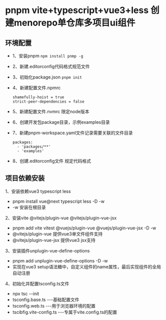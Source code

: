 # pnpm vite+typescript+vue3+less  创建menorepo单仓库多项目ui组件

## 环境配置

* 1、安装pnpm
  ```npm install pnmp -g ```

* 2、新建.editorconfig代码格式规范文件

* 3、初始化package.json
  ``` pnpm init ```

* 4、新建配置文件.npmrc
  ```
  shamefully-hoist = true
  strict-peer-dependencies = false
  ```

* 5、新建配置文件.nvmrc 限定node版本

* 6、创建开发包package目录，示例examples目录

* 7、新建pnpm-workspace.yaml文件记录需要关联的文件目录
  ```
  packages:
    - 'packages/**'
    - 'examples'
  ```
* 8、创建.editorconfig文件 规定代码格式


## 项目依赖安装

1、安装依赖vue3 typescript less
  * pnpm install vue@next typescript less -D -w
  * -w 安装在根目录

2、安装vite @vitejs/plugin-vue @vitejs/plugin-vue-jsx
  * pnpm add vite vitest @vuejs/plugin-vue @vuejs/plugin-vue-jsx -D -w
  * @vitejs/plugin-vue 提供vue3单文件组件支持
  * @vitejs/plugin-vue-jsx 提供vue3 jsx支持

3、安装插件unplugin-vue-define-options
  * pnpm add unplugin-vue-define-options -D -w
  * 实现在vue3 setup语法糖中，自定义组件的name属性，最后实现组件的全局自动注册

4、初始化并配置tsconfig.ts文件
  * npx tsc --init
  * tsconfig.base.ts  ---基础配置文件
  * tsconfig.web.ts   ---用于浏览器环境的配置
  * tscibfig.vite-config.ts    ---专属于vite.config.ts的配置
